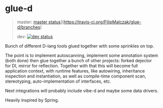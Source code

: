# glue-d

> master: [master status](https://img.shields.io/travis/FilipMalczak/glue-d?label=master)](https://travis-ci.org/FilipMalczak/glue-d/branches)
>
> dev: [![dev status](https://travis-ci.org/FilipMalczak/glue-d.svg?branch=dev)](https://travis-ci.org/FilipMalczak/glue-d/branches)

Bunch of different D-lang tools glued together with some sprinkles on top.

The point is to implement autoscanning, implement some annotation system (both done)
then glue together a bunch of other projects: forked dejector for DI, mirror for
reflection. Together with that this will become full application context, with
runtime features, like autowiring, inheritance inspection and instantiation, as 
well as compile-time component scan, stereotyping, auto-implementation of interfaces,
etc.

Next integrations will probably include vibe-d and maybe some data drivers.

Heavily inspired by Spring.
